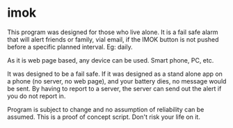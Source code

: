 # imok

This program was designed for those who live alone.
It is a fail safe alarm that will alert friends or family, vial email, if the IMOK button is not pushed before a specific planned interval. Eg: daily.

As it is web page based, any device can be used. Smart phone, PC, etc.

It was designed to be a fail safe. If it was designed as a stand alone app on a phone (no server, no web page), and your battery dies, no message would be sent. By having to report to a server, the server can send out the alert if you do not report in.

Program is subject to change and no assumption of reliability can be assumed.
This is a proof of concept script. Don't risk your life on it.
